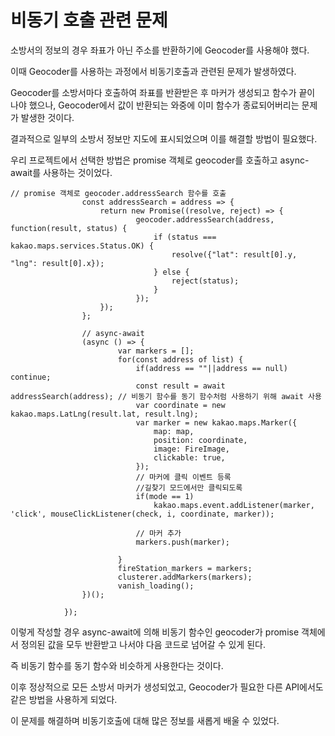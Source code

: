 # 비동기 호출 관련 문제

소방서의 정보의 경우 좌표가 아닌 주소를 반환하기에 Geocoder를 사용해야 했다.

&#x20;

이때 Geocoder를 사용하는 과정에서 비동기호출과 관련된 문제가 발생하였다.

&#x20;

Geocoder를 소방서마다 호출하여 좌표를 반환받은 후 마커가 생성되고 함수가 끝이 나야 했으나, Geocoder에서 값이 반환되는 와중에 이미 함수가 종료되어버리는 문제가 발생한 것이다.

&#x20;

결과적으로 일부의 소방서 정보만 지도에 표시되었으며 이를 해결할 방법이 필요했다.

&#x20;

우리 프로젝트에서 선택한 방법은 promise 객체로 geocoder를 호출하고 async-await를 사용하는 것이었다.

```
// promise 객체로 geocoder.addressSearch 함수를 호출
                const addressSearch = address => {
                    return new Promise((resolve, reject) => {
                            geocoder.addressSearch(address, function(result, status) {
                                if (status === kakao.maps.services.Status.OK) {
                                    resolve({"lat": result[0].y, "lng": result[0].x});
                                } else {
                                    reject(status);
                                }
                            });
                    });
                };
                
                // async-await
                (async () => {
                        var markers = [];
                        for(const address of list) {
                            if(address == ""||address == null) continue;
                            const result = await addressSearch(address); // 비동기 함수를 동기 함수처럼 사용하기 위해 await 사용
                            var coordinate = new kakao.maps.LatLng(result.lat, result.lng);
                            var marker = new kakao.maps.Marker({
								map: map,
								position: coordinate,
                                image: FireImage,
                                clickable: true,
							});
                            // 마커에 클릭 이벤트 등록
                            //길찾기 모드에서만 클릭되도록
                            if(mode == 1)
                                kakao.maps.event.addListener(marker, 'click', mouseClickListener(check, i, coordinate, marker));

							// 마커 추가
							markers.push(marker);
							
                        }
                        fireStation_markers = markers;
                        clusterer.addMarkers(markers);
                        vanish_loading();
                })();
                
			});
```

이렇게 작성할 경우 async-await에 의해 비동기 함수인 geocoder가 promise 객체에서 정의된 값을 모두 반환받고 나서야 다음 코드로 넘어갈 수 있게 된다.

&#x20;

즉 비동기 함수를 동기 함수와 비슷하게 사용한다는 것이다.

&#x20;

이후 정상적으로 모든 소방서 마커가 생성되었고, Geocoder가 필요한 다른 API에서도 같은 방법을 사용하게 되었다.

&#x20;

이 문제를 해결하며 비동기호출에 대해 많은 정보를 새롭게 배울 수 있었다.
